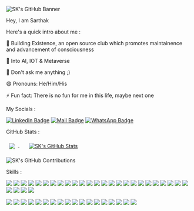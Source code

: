 ![SK's GitHub Banner](https://github.com/itsskofficial/itsskofficial/assets/65887545/5bad5d31-9730-4bfd-8433-5966e78dd8f9)


Hey, I am Sarthak

Here's a quick intro about me :

🔭 Building Existence, an open source club which promotes maintainence and advancement of consciousness

🚀 Into AI, IOT & Metaverse

💬 Don't ask me anything ;)

😄 Pronouns: He/Him/His

⚡ Fun fact: There is no fun for me in this life, maybe next one 


My Socials : 

[![LinkedIn Badge](https://img.shields.io/badge/LinkedIn-informational?style=flat&logo=linkedin&logoColor=white&color=0D76A8)](https://www.linkedin.com/in/sarthak-karandikar-0223b7228/)
[![Mail Badge](https://img.shields.io/badge/Gmail-informational?style=flat&logo=gmail&logoColor=white&color=EA4335)](mailto:itsskofficial03@gmail.com)
[![WhatsApp Badge](https://img.shields.io/badge/WhatsApp-informational?style=flat&logo=whatsapp&logoColor=white&color=25D366)](https://wa.me/+918275017823/)

GitHub Stats :

<a href="https://github.com/itsskofficial">
  <img align="center" style="margin:0.5rem" src="https://github-readme-stats.vercel.app/api/top-langs/?username=itsskofficial&size_weight=0&count_weight=1&hide=html,css,jupyter%20notebook,purebasic&langs_count=3&layout=donut-vertical&theme=radical" />
</a>
<span>&emsp;</span>
<a href="https://github.com/itsskofficial">
  <img align="center" style="margin:0.5rem" src="https://github-readme-stats.vercel.app/api?username=itsskofficial&show_icons=true&line_height=27&count_private=true&theme=radical&rank_icon=github&include_all_commits=true" alt="SK's GitHub Stats" />
</a>

![SK's GitHub Contributions](https://github-readme-streak-stats.herokuapp.com/?&theme=radical&hide_border=true&currStreakNum=F6A085&currStreakLabel=F6A085&user=itsskofficial)

Skills :

![](https://img.shields.io/badge/Code-Python-informational?style=flat&logo=python&logoColor=white&color=3776AB)
![](https://img.shields.io/badge/Code-Javascript-informational?style=flat&logo=javascript&logoColor=white&color=F7DF1E)
![](https://img.shields.io/badge/Code-C-informational?style=flat&logo=c&logoColor=white&color=A8B9CC)
![](https://img.shields.io/badge/Code-C++-informational?style=flat&logo=c++&logoColor=white&color=00599C)
![](https://img.shields.io/badge/Code-HTML5-informational?style=flat&logo=html5&logoColor=white&color=E34F26)
![](https://img.shields.io/badge/Code-CSS3-informational?style=flat&logo=css3&logoColor=white&color=1572B6)
![](https://img.shields.io/badge/Code-ReactJS-informational?style=flat&logo=react&logoColor=white&color=61DAFB)
![](https://img.shields.io/badge/Code-NodeJS-informational?style=flat&logo=node.js&logoColor=white&color=339933)
![](https://img.shields.io/badge/Code-ExpressJS-informational?style=flat&logo=express&logoColor=white&color=000000)
![](https://img.shields.io/badge/Code-MongoDB-informational?style=flat&logo=mongodb&logoColor=white&color=47A248)
![](https://img.shields.io/badge/Code-MySQL-informational?style=flat&logo=mysql&logoColor=white&color=4479A1)
![](https://img.shields.io/badge/Code-NextJS-informational?style=flat&logo=nextjs&logoColor=white&color=000000)
![](https://img.shields.io/badge/Code-TailwindCSS-informational?style=flat&logo=tailwindcss&logoColor=white&color=4dc0b5)
![](https://img.shields.io/badge/Code-TensorFlow-informational?style=flat&logo=tensorflow&logoColor=white&color=FF6F00)
![](https://img.shields.io/badge/Code-NumPy-informational?style=flat&logo=numpy&logoColor=white&color=013243)
![](https://img.shields.io/badge/Code-Pandas-informational?style=flat&logo=pandas&logoColor=white&color=150458)
![](https://img.shields.io/badge/Code-ScikitLearn-informational?style=flat&logo=scikit-learn&logoColor=white&color=F7931E)
![](https://img.shields.io/badge/Code-Arduino-informational?style=flat&logo=arduino&logoColor=white&color=00979D)
![](https://img.shields.io/badge/Code-Selenium-informational?style=flat&logo=selenium&logoColor=white&color=43B02A)
![](https://img.shields.io/badge/Code-Solidity-informational?style=flat&logo=solidity&logoColor=white&color=363636)
![](https://img.shields.io/badge/Code-Ethers-informational?style=flat&logo=ethers&logoColor=white&color=2535A0)
![](https://img.shields.io/badge/Code-Wagmi-informational?style=flat&logo=wagmi&logoColor=white&color=000000)
![](https://img.shields.io/badge/Code-Chainlink-informational?style=flat&logo=chainlink&logoColor=white&color=375BD2)
![](https://img.shields.io/badge/Code-Hardhat-informational?style=flat&logo=hardhat&logoColor=white&color=FFFF00)
![](https://img.shields.io/badge/Code-Docker-informational?style=flat&logo=docker&logoColor=white&color=2496ED)
![](https://img.shields.io/badge/Code-Kubernetes-informational?style=flat&logo=kubernetes&logoColor=white&color=326CE5)
![](https://img.shields.io/badge/Code-Langchain-informational?style=flat&logo=langchain&logoColor=white&color=A1F78C)
![](https://img.shields.io/badge/Code-ChromaDB-informational?style=flat&logo=chromadb&logoColor=white&color=FFFF00)
![](https://img.shields.io/badge/Code-Git-informational?style=flat&logo=git&logoColor=white&color=F05032)

![](https://img.shields.io/badge/Software-Figma-informational?style=flat&logo=figma&logoColor=white&color=F24E1E)
![](https://img.shields.io/badge/Software-Canva-informational?style=flat&logo=canva&logoColor=white&color=00C4CC)
![](https://img.shields.io/badge/Software-Audacity-informational?style=flat&logo=audacity&logoColor=white&color=0000CC)
![](https://img.shields.io/badge/Software-DavinciResolve-informational?style=flat&color=FFFF00)
![](https://img.shields.io/badge/Software-Trello-informational?style=flat&logo=trello&logoColor=white&color=0052CC)
![](https://img.shields.io/badge/Software-Asana-informational?style=flat&logo=asana&logoColor=white&color=273347)
![](https://img.shields.io/badge/Software-GIMP-informational?style=flat&logo=gimp&logoColor=white&color=5C5543)
![](https://img.shields.io/badge/Software-Slack-informational?style=flat&logo=slack&logoColor=white&color=4A154B)
![](https://img.shields.io/badge/Software-Jira-informational?style=flat&logo=jira&logoColor=white&color=0052CC)
![](https://img.shields.io/badge/Software-Confluence-informational?style=flat&logo=confluence&logoColor=white&color=172B4D)
![](https://img.shields.io/badge/Software-Wordpress-informational?style=flat&logo=wordpress&logoColor=white&color=21759B)
![](https://img.shields.io/badge/Software-LMMS-informational?style=flat&logo=lmms&logoColor=white&color=10B146)
![](https://img.shields.io/badge/Software-VSCode-informational?style=flat&logo=visualstudiocode&logoColor=white&color=007ACC)
![](https://img.shields.io/badge/Software-HuggingFace-informational?style=flat&logo=huggingface&logoColor=white&color=FFD21E)
![](https://img.shields.io/badge/Software-GitHub-informational?style=flat&logo=github&logoColor=white&color=181717)
![](https://img.shields.io/badge/Software-Vercel-informational?style=flat&logo=vercel&logoColor=white&color=000000)
![](https://img.shields.io/badge/Software-Render-informational?style=flat&logo=render&logoColor=white&color=000000)
![](https://img.shields.io/badge/Software-Fleek-informational?style=flat&logo=fleek&logoColor=white&color=FF10F0)
